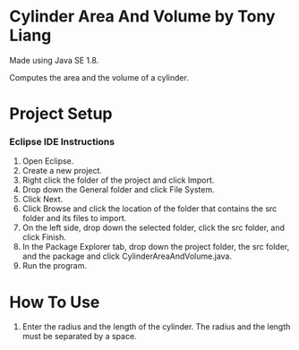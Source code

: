 # Cylinder Area And Volume by Tony Liang

Made using Java SE 1.8.

Computes the area and the volume of a cylinder.

# Project Setup

### Eclipse IDE Instructions
1. Open Eclipse.
2. Create a new project.
3. Right click the folder of the project and click Import.
4. Drop down the General folder and click File System.
5. Click Next.
6. Click Browse and click the location of the folder that contains the src folder and its files to import.
7. On the left side, drop down the selected folder, click the src folder, and click Finish.
8. In the Package Explorer tab, drop down the project folder, the src folder, and the package and click CylinderAreaAndVolume.java.
9. Run the program.

# How To Use
1. Enter the radius and the length of the cylinder. The radius and the length must be separated by a space.